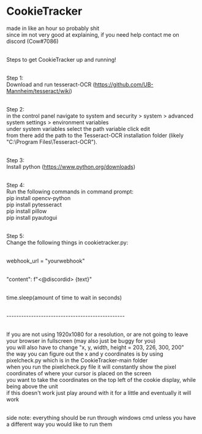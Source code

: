 # CookieTracker
made in like an hour so probably shit <br>
since im not very good at explaining, if you need help contact me on discord (Cow#7086) <br><br>

Steps to get CookieTracker up and running!<br><br>

Step 1:<br>
Download and run tesseract-OCR (https://github.com/UB-Mannheim/tesseract/wiki)<br><br>

Step 2:<br>
in the control panel navigate to system and security > system > advanced system settings > environment variables<br>
under system variables select the path variable click edit<br>
from there add the path to the Tesseract-OCR installation folder (likely "C:\Program Files\Tesseract-OCR").<br><br>

Step 3:<br>
Install python (https://www.python.org/downloads)<br><br>

Step 4:<br>
Run the following commands in command prompt:<br>
pip install opencv-python<br>
pip install pytesseract<br>
pip install pillow<br>
pip install pyautogui<br><br>

Step 5:<br>
Change the following things in cookietracker.py:<br><br>

webhook_url = "yourwebhook"<br><br>

"content": f"<@discordid>  {text}"<br><br>

time.sleep(amount of time to wait in seconds)<br><br>

------------------------------------------------<br><br>

If you are not using 1920x1080 for a resolution, or are not going to leave your browser in fullscreen (may also just be buggy for you)<br>
you will also have to change "x, y, width, height = 203, 226, 300, 200"<br>
the way you can figure out the x and y coordinates is by using pixelcheck.py which is in the CookieTracker-main folder<br>
when you run the pixelcheck.py file it will constantly show the pixel coordinates of where your cursor is placed on the screen<br>
you want to take the coordinates on the top left of the cookie display, while being above the unit<br>
if this doesn't work just play around with it for a little and eventually it will work<br><br>

side note: everything should be run through windows cmd unless you have a different way you would like to run them
